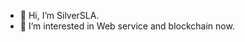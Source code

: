 - 👋 Hi, I’m SilverSLA.
- 👀 I’m interested in Web service and blockchain now.


<!-- - This is what i'm studying now!!! -> [Notion_Link](https://nickel-firefly-bb0.notion.site/d3cb4cc96b4545a9abb0ac3a6efa1316) -->
<!---
brown2243/brown2243 is a ✨ special ✨ repository because its `README.md` (this file) appears on your GitHub profile.
You can click the Preview link to take a look at your changes.
--->
